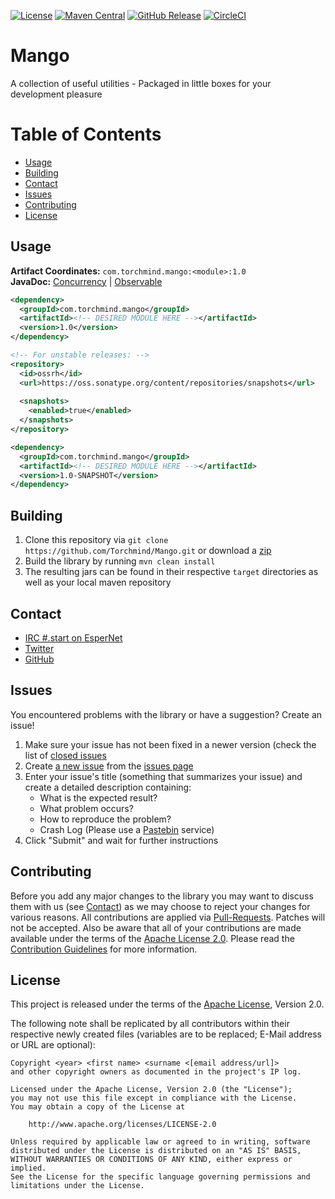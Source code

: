 [![License](https://img.shields.io/github/license/Torchmind/Mango.svg?style=flat-square)](https://www.apache.org/licenses/LICENSE-2.0.txt)
[![Maven Central](https://img.shields.io/maven-central/v/com.torchmind.mango/parent.svg?style=flat-square)](https://search.maven.org/#search%7Cga%7C1%7Cg%3A%20com.torchmind.mango)
[![GitHub Release](https://img.shields.io/github/release/Torchmind/Mango.svg?style=flat-square)](https://github.com/Torchmind/Mango/releases)
[![CircleCI](https://img.shields.io/circleci/project/github/Torchmind/Mango.svg?style=flat-square)](https://circleci.com/gh/Torchmind/Mango)

Mango
=====

A collection of useful utilities - Packaged in little boxes for your development pleasure

# Table of Contents

* [Usage](#usage)
* [Building](#building)
* [Contact](#contact)
* [Issues](#issues)
* [Contributing](#contributing)
* [License](#license)

Usage
-----

**Artifact Coordinates:** `com.torchmind.mango:<module>:1.0`<br />
**JavaDoc:** [Concurrency](https://www.javadoc.io/doc/com.torchmind.mango/concurrency/1.0) | [Observable](https://www.javadoc.io/doc/com.torchmind.mango/observable/1.0)

```xml
<dependency>
  <groupId>com.torchmind.mango</groupId>
  <artifactId><!-- DESIRED MODULE HERE --></artifactId>
  <version>1.0</version>
</dependency>

<!-- For unstable releases: -->
<repository>
  <id>ossrh</id>
  <url>https://oss.sonatype.org/content/repositories/snapshots</url>
  
  <snapshots>
    <enabled>true</enabled>
  </snapshots>
</repository>

<dependency>
  <groupId>com.torchmind.mango</groupId>
  <artifactId><!-- DESIRED MODULE HERE --></artifactId>
  <version>1.0-SNAPSHOT</version>
</dependency>
```

Building
--------

1. Clone this repository via ```git clone https://github.com/Torchmind/Mango.git``` or download a [zip](https://github.com/Torchmind/Mango/archive/master.zip)
2. Build the library by running ```mvn clean install```
3. The resulting jars can be found in their respective ```target``` directories as well as your local maven repository

Contact
-------

* [IRC #.start on EsperNet](http://webchat.esper.net/?channels=.start)
* [Twitter](https://twitter.com/dot_start)
* [GitHub](https://github.com/Torchmind/Mango)

Issues
------

You encountered problems with the library or have a suggestion? Create an issue!

1. Make sure your issue has not been fixed in a newer version (check the list of [closed issues](https://github.com/Torchmind/Mango/issues?q=is%3Aissue+is%3Aclosed)
1. Create [a new issue](https://github.com/Torchmind/Mango/issues/new) from the [issues page](https://github.com/Torchmind/Mango/issues)
1. Enter your issue's title (something that summarizes your issue) and create a detailed description containing:
   - What is the expected result?
   - What problem occurs?
   - How to reproduce the problem?
   - Crash Log (Please use a [Pastebin](https://gist.github.com) service)
1. Click "Submit" and wait for further instructions

Contributing
------------

Before you add any major changes to the library you may want to discuss them with us (see
[Contact](#contact)) as we may choose to reject your changes for various reasons. All contributions
are applied via [Pull-Requests](https://help.github.com/articles/creating-a-pull-request). Patches
will not be accepted. Also be aware that all of your contributions are made available under the
terms of the [Apache License 2.0](https://www.apache.org/licenses/LICENSE-2.0.txt). Please read
the [Contribution Guidelines](CONTRIBUTING.md) for more information.

License
-------

This project is released under the terms of the
[Apache License](https://www.apache.org/licenses/LICENSE-2.0.txt), Version 2.0.

The following note shall be replicated by all contributors within their respective newly created
files (variables are to be replaced; E-Mail address or URL are optional):

```
Copyright <year> <first name> <surname <[email address/url]>
and other copyright owners as documented in the project's IP log.

Licensed under the Apache License, Version 2.0 (the "License");
you may not use this file except in compliance with the License.
You may obtain a copy of the License at

    http://www.apache.org/licenses/LICENSE-2.0

Unless required by applicable law or agreed to in writing, software
distributed under the License is distributed on an "AS IS" BASIS,
WITHOUT WARRANTIES OR CONDITIONS OF ANY KIND, either express or implied.
See the License for the specific language governing permissions and
limitations under the License.
```
